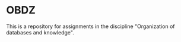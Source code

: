# OBDZ
This is a repository for assignments in the discipline "Organization of databases and knowledge".
